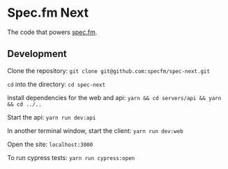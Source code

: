 # Spec.fm Next
The code that powers [spec.fm](https://spec.fm).

## Development
Clone the repository:
`git clone git@github.com:specfm/spec-next.git`

`cd` into the directory:
`cd spec-next`

Install dependencies for the web and api:
`yarn && cd servers/api && yarn && cd ../..`

Start the api:
`yarn run dev:api`

In another terminal window, start the client:
`yarn run dev:web`

Open the site:
`localhost:3000`

To run cypress tests:
`yarn run cypress:open`
